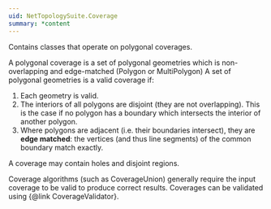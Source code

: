 ```yaml
---
uid: NetTopologySuite.Coverage
summary: *content
---
```

Contains classes that operate on polygonal coverages.
 
A polygonal coverage is a set of polygonal geometries which is non-overlapping and edge-matched
(<xref href="NetTopologySuite.Geometries.Polygon">Polygon</xref> or <xref href="NetTopologySuite.Geometries.MultiPolygon">MultiPolygon</xref>)
A set of polygonal geometries is a valid coverage if:

1. Each geometry is valid.
2. The interiors of all polygons are disjoint (they are not overlapping). 
   This is the case if no polygon has a boundary which intersects the interior of another polygon.
3. Where polygons are adjacent (i.e. their boundaries intersect), 
   they are <b>edge matched</b>: the vertices 
   (and thus line segments) of the common boundary match exactly.

A coverage may contain holes and disjoint regions.

Coverage algorithms (such as <xref href="NetTopologySuite.Coverage.CoverageUnion">CoverageUnion</xref>) 
generally require the input coverage to be valid to produce correct results.
Coverages can be validated using {@link CoverageValidator}.